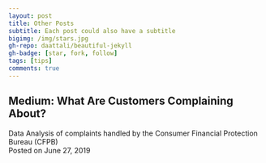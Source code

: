 ```yaml
---
layout: post
title: Other Posts
subtitle: Each post could also have a subtitle
bigimg: /img/stars.jpg
gh-repo: daattali/beautiful-jekyll
gh-badge: [star, fork, follow]
tags: [tips]
comments: true
---
```



## Medium: What Are Customers Complaining About?
Data Analysis of complaints handled by the Consumer Financial Protection Bureau (CFPB)  
Posted on June 27, 2019
